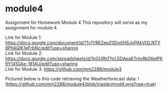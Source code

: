 # module4
Assignment for Homework Module 4
This repository will serve as my assignment for module 4.

Link for Module 1: https://docs.google.com/document/d/1Tc1YREZepZ0Do0HSJoPAkVl2LNTY8PtlAQIK1eFrbNc/edit?usp=sharing
<br>
Link for Module 2: https://docs.google.com/spreadsheets/d/1nGURhTfjrLSDAea6TntxRk0XeIPKflY141GAe-181AU/edit?usp=sharing
<br>
Link for Module 3: https://github.com/mm2288/module3

Pictured below is this code retrieving the Weatherforecast data:
!(https://github.com/mm2288/module4/blob/master/mod4.png?raw=true)
